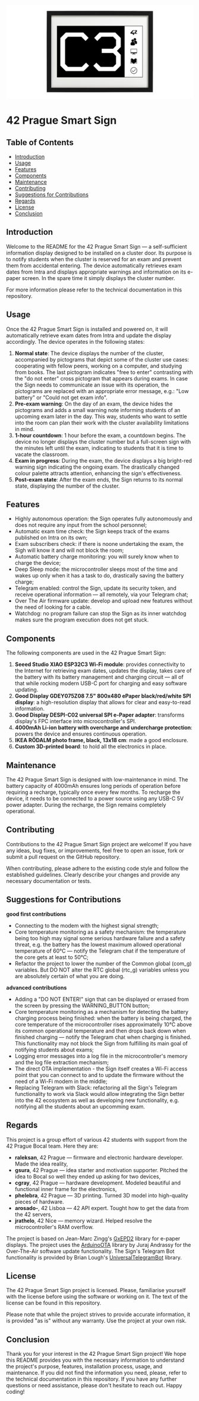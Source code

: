 ![Repository Banner](docs/graphic_materials/github_repo_img.png)
# 42 Prague Smart Sign
## Table of Contents

- [Introduction](#introduction)
- [Usage](#usage)
- [Features](#features)
- [Components](#components)
- [Maintenance](#maintenance)
- [Contributing](#contributing)
- [Suggestions for Contributions](#suggestions-for-contributions)
- [Regards](#regards)
- [License](#license)
- [Conclusion](#conclusion)


## Introduction

Welcome to the README for the 42 Prague Smart Sign — a self-sufficient information display designed to be installed on a cluster door. Its purpose is to notify students when the cluster is reserved for an exam and prevent them from accidental entering. The device automatically retrieves exam dates from Intra and displays appropriate warnings and information on its e-paper screen. In the spare time it simply displays the cluster number.

For more information please refer to the technical documentation in this repository.


## Usage

Once the 42 Prague Smart Sign is installed and powered on, it will automatically retrieve exam dates from Intra and update the display accordingly. The device operates in the following states:
1. **Normal state**: The device displays the number of the cluster, accompanied by pictograms that depict some of the cluster use cases: cooperating with fellow peers, working on a computer, and studying from books. The last pictogram indicates "free to enter" contrasting with the "do not enter" cross pictogram that appears during exams. In case the Sign needs to communicate an issue with its operation, the pictograms are replaced with an appropriate error message, e.g.: "Low battery" or "Could not get exam info".
2. **Pre-exam warning**: On the day of an exam, the device hides the pictograms and adds a small warning note informing students of an upcoming exam later in the day. This way, students who want to settle into the room can plan their work with the cluster availability limitations in mind.
3. **1-hour countdown**: 1 hour before the exam, a countdown begins. The device no longer displays the cluster number but a full-screen sign with the minutes left until the exam, indicating to students that it is time to vacate the classroom.
4. **Exam in progress**: During the exam, the device displays a big bright-red warning sign indicating the ongoing exam. The drastically changed colour palette attracts attention, enhancing the sign's effectiveness.
5. **Post-exam state**: After the exam ends, the Sign returns to its normal state, displaying the number of the cluster.


## Features

- Highly autonomous operation: the Sign operates fully autonomously and does not require any input from the school personnel;
- Automatic exam time check: the Sign keeps track of the exams published on Intra on its own;
- Exam subscribers check: if there is noone undertaking the exam, the Sigh will know it and will not block the room;
- Automatic battery charge monitoring: you will surely know when to charge the device;
- Deep Sleep mode: the microcontroller sleeps most of the time and wakes up only when it has a task to do, drastically saving the battery charge;
- Telegram enabled: control the Sign, update its security token, and receive operational information — all remotely, via your Telegram chat;
- Over The Air firmware update: develop and upload new features without the need of looking for a cable.
- Watchdog: no program failure can stop the Sign as its inner watchdog makes sure the program execution does not get stuck.


## Components

The following components are used in the 42 Prague Smart Sign:
1. **Seeed Studio XIAO ESP32C3 Wi-Fi module**: provides connectivity to the Internet for retrieving exam dates, updates the display, takes care of the battery with its battery management and charging circuit — all of that while rocking modern USB-C port for charging and easy software updating.
2. **Good Display GDEY075Z08 7.5" 800x480 ePaper black/red/white SPI display**: a high-resolution display that allows for clear and easy-to-read information.
3. **Good Display DESPI-C02 universal SPI e-Paper adapter**: transforms display's FPC interface into microcontroller's SPI.
4. **4000mAh Li-ion battery with overcharge and undercharge protection**: powers the device and ensures continuous operation.
5. **IKEA RÖDALM photo frame, black, 13x18 cm**: made a good enclosure.
6. **Custom 3D-printed board**: to hold all the electronics in place.


## Maintenance

The 42 Prague Smart Sign is designed with low-maintenance in mind. The battery capacity of 4000mAh ensures long periods of operation before requiring a recharge, typically once every few months. To recharge the device, it needs to be connected to a power source using any USB-C 5V power adapter. During the recharge, the Sign remains completely operational.


## Contributing

Contributions to the 42 Prague Smart Sign project are welcome! If you have any ideas, bug fixes, or improvements, feel free to open an issue, fork or submit a pull request on the GitHub repository.

When contributing, please adhere to the existing code style and follow the established guidelines. Clearly describe your changes and provide any necessary documentation or tests.


## Suggestions for Contributions

**good first contributions**
- Connecting to the modem with the highest signal strength;
- Core temperature monitoring as a safety mechanism: the temperature being too high may signal some serious hardware failure and a safety threat, e.g. the battery has the lowest maximum allowed operational temperature of 60°C — notify the Telegram chat if the temperature of the core gets at least to 50°C;
- Refactor the project to lower the number of the Common global (com_g) variables. But DO NOT alter the RTC global (rtc_g) variables unless you are absolutely certain of what you are doing.

**advanced contributions**
- Adding a "DO NOT ENTER!" sign that can be displayed or errased from the screen by pressing the WARNING_BUTTON button;
- Core temperature monitoring as a mechanism for detecting the battery charging process being finished: when the battery is being charged, the core temperature of the microcontroller rises approximatelly 10°C above its common operational temperature and then drops back down when finished charging — notify the Telegram chat when charging is finished. This functionality may not block the Sign from fulfilling its main goal of notifying students about exams;
- Logging error messages into a log file in the microcontroller's memory and the log file extraction mechanism;
- The direct OTA implementation - the Sign itself creates a Wi-Fi access point that you can connect to and to update the firmware without the need of a Wi-Fi modem in the middle;
- Replacing Telegram with Slack: refactoring all the Sign's Telegram functionality to work via Slack would allow integrating the Sign better into the 42 ecosystem as well as developing new functionality, e.g. notifying all the students about an upcomming exam.


## Regards

This project is a group effort of various 42 students with support from the 42 Prague Bocal team. Here they are:
- **raleksan**, 42 Prague — firmware and electronic hardware developer. Made the idea reality,
- **gsura**, 42 Prague — idea starter and motivation supporter. Pitched the idea to Bocal so well they ended up asking for two devices,
- **cgray**, 42 Prague — hardware development. Modeled beautiful and functional inner frame for the electronics,
- **phelebra**, 42 Prague — 3D printing. Turned 3D model into high-quality pieces of hardware.
- **arosado-**, 42 Lisboa — 42 API expert. Tought how to get the data from the 42 servers,
- **jrathelo**, 42 Nice — memory wizard. Helped resolve the microcontroller's RAM overflow.

The project is based on Jean-Marc Zingg's [GxEPD2](https://github.com/ZinggJM/GxEPD2) library for e-paper displays.
The project uses the [ArduinoOTA](https://github.com/jandrassy/ArduinoOTA) library by Juraj Andrassy for the Over-The-Air software update functionality.
The Sign's Telegram Bot functionality is provided by Brian Lough's [UniversalTelegramBot](https://github.com/witnessmenow/Universal-Arduino-Telegram-Bot) library.


## License

The 42 Prague Smart Sign project is licensed. Please, familiarise yourself with the license before using the software or working on it. The text of the license can be found in this repository.

Please note that while the project strives to provide accurate information, it is provided "as is" without any warranty. Use the project at your own risk.


## Conclusion

Thank you for your interest in the 42 Prague Smart Sign project! We hope this README provides you with the necessary information to understand the project's purpose, features, installation process, usage, and maintenance. If you did not find the information you need, please, refer to the technical documentation in this repository. If you have any further questions or need assistance, please don't hesitate to reach out. Happy coding!